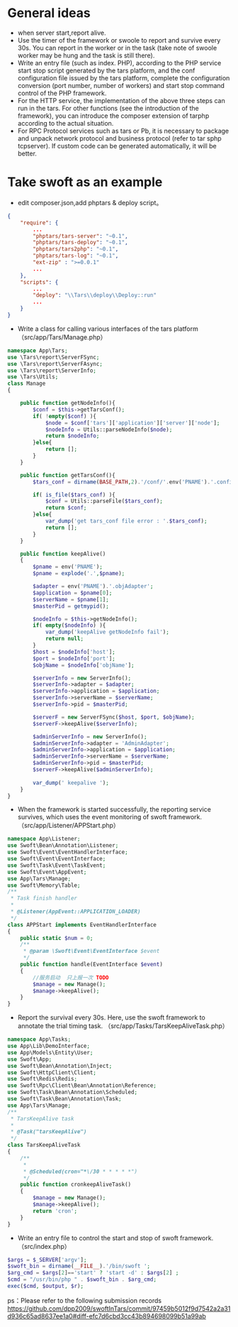 
# General ideas
* when server start,report alive.
* Use the timer of the framework or swoole to report and survive every 30s. You can report in the worker or in the task (take note of swoole worker may be hung and the task is still there).
* Write an entry file (such as index. PHP), according to the PHP service start stop script generated by the tars platform, and the conf configuration file issued by the tars platform, complete the configuration conversion (port number, number of workers) and start stop command control of the PHP framework.
* For the HTTP service, the implementation of the above three steps can run in the tars. For other functions (see the introduction of the framework), you can introduce the composer extension of tarphp according to the actual situation.
* For RPC Protocol services such as tars or Pb, it is necessary to package and unpack network protocol and business protocol (refer to tar sphp tcpserver). If custom code can be generated automatically, it will be better.
  

# Take swoft as an example


* edit composer.json,add phptars & deploy script。

```json
{
    "require": {
        ...
        "phptars/tars-server": "~0.1",
        "phptars/tars-deploy": "~0.1",
        "phptars/tars2php": "~0.1",
        "phptars/tars-log": "~0.1",
        "ext-zip" : ">=0.0.1"
        ...
    },
    "scripts": {
        ...
        "deploy": "\\Tars\\deploy\\Deploy::run"
        ...
    }
}
```

* Write a class for calling various interfaces of the tars platform （src/app/Tars/Manage.php）
```php
namespace App\Tars;
use \Tars\report\ServerFSync;
use \Tars\report\ServerFAsync;
use \Tars\report\ServerInfo;
use \Tars\Utils;
class Manage
{

    public function getNodeInfo(){
        $conf = $this->getTarsConf();
        if( !empty($conf) ){
            $node = $conf['tars']['application']['server']['node'];
            $nodeInfo = Utils::parseNodeInfo($node);
            return $nodeInfo;
        }else{
            return [];
        }
    }

    public function getTarsConf(){
        $tars_conf = dirname(BASE_PATH,2).'/conf/'.env('PNAME').'.config.conf';

        if( is_file($tars_conf) ){
            $conf = Utils::parseFile($tars_conf);
            return $conf;
        }else{
            var_dump('get tars_conf file error : '.$tars_conf);
            return [];
        }
    }

    public function keepAlive()
    {
        $pname = env('PNAME');
        $pname = explode('.',$pname);

        $adapter = env('PNAME').'.objAdapter';
        $application = $pname[0];
        $serverName = $pname[1];
        $masterPid = getmypid();

        $nodeInfo = $this->getNodeInfo();
        if( empty($nodeInfo) ){
            var_dump('keepAlive getNodeInfo fail');
            return null;
        }
        $host = $nodeInfo['host'];
        $port = $nodeInfo['port'];
        $objName = $nodeInfo['objName'];

        $serverInfo = new ServerInfo();
        $serverInfo->adapter = $adapter;
        $serverInfo->application = $application;
        $serverInfo->serverName = $serverName;
        $serverInfo->pid = $masterPid;

        $serverF = new ServerFSync($host, $port, $objName);
        $serverF->keepAlive($serverInfo);

        $adminServerInfo = new ServerInfo();
        $adminServerInfo->adapter = 'AdminAdapter';
        $adminServerInfo->application = $application;
        $adminServerInfo->serverName = $serverName;
        $adminServerInfo->pid = $masterPid;
        $serverF->keepAlive($adminServerInfo);
        
        var_dump(' keepalive ');
    }
}
```


* When the framework is started successfully, the reporting service survives, which uses the event monitoring of swoft framework. （src/app/Listener/APPStart.php）
```php
namespace App\Listener;
use Swoft\Bean\Annotation\Listener;
use Swoft\Event\EventHandlerInterface;
use Swoft\Event\EventInterface;
use Swoft\Task\Event\TaskEvent;
use Swoft\Event\AppEvent;
use App\Tars\Manage;
use Swoft\Memory\Table;
/**
 * Task finish handler
 *
 * @Listener(AppEvent::APPLICATION_LOADER)
 */
class APPStart implements EventHandlerInterface
{
    public static $num = 0;
    /**
     * @param \Swoft\Event\EventInterface $event
     */
    public function handle(EventInterface $event)
    {
        //服务启动  只上报一次 TODO
        $manage = new Manage();
        $manage->keepAlive();
    }
}
```

* Report the survival every 30s. Here, use the swoft framework to annotate the trial timing task. （src/app/Tasks/TarsKeepAliveTask.php）
```php
namespace App\Tasks;
use App\Lib\DemoInterface;
use App\Models\Entity\User;
use Swoft\App;
use Swoft\Bean\Annotation\Inject;
use Swoft\HttpClient\Client;
use Swoft\Redis\Redis;
use Swoft\Rpc\Client\Bean\Annotation\Reference;
use Swoft\Task\Bean\Annotation\Scheduled;
use Swoft\Task\Bean\Annotation\Task;
use App\Tars\Manage;
/**
 * TarsKeepAlive task
 *
 * @Task("tarsKeepAlive")
 */
class TarsKeepAliveTask
{
    /**
     *
     * @Scheduled(cron="*\/30 * * * * *")
     */
    public function cronkeepAliveTask()
    {
        $manage = new Manage();
        $manage->keepAlive();
        return 'cron';
    }
}
```

* Write an entry file to control the start and stop of swoft framework. （src/index.php）
```php
$args = $_SERVER['argv'];
$swoft_bin = dirname(__FILE__).'/bin/swoft ';
$arg_cmd = $args[2]=='start' ? 'start -d' : $args[2] ;
$cmd = "/usr/bin/php " . $swoft_bin . $arg_cmd;
exec($cmd, $output, $r);
```

ps：Please refer to the following submission records
    https://github.com/dpp2009/swoftInTars/commit/97459b5012f9d7542a2a31d936c65ad8637ee1a0#diff-efc7d6cbd3cc43b894698099b51a99ab


